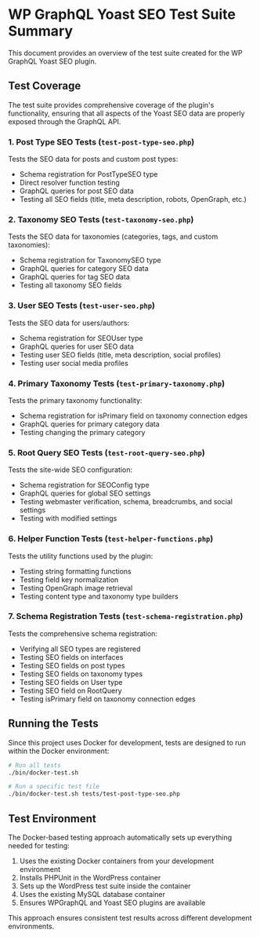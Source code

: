 # WP GraphQL Yoast SEO Test Suite Summary

This document provides an overview of the test suite created for the WP GraphQL Yoast SEO plugin.

## Test Coverage

The test suite provides comprehensive coverage of the plugin's functionality, ensuring that all aspects of the Yoast SEO data are properly exposed through the GraphQL API.

### 1. Post Type SEO Tests (`test-post-type-seo.php`)

Tests the SEO data for posts and custom post types:

- Schema registration for PostTypeSEO type
- Direct resolver function testing
- GraphQL queries for post SEO data
- Testing all SEO fields (title, meta description, robots, OpenGraph, etc.)

### 2. Taxonomy SEO Tests (`test-taxonomy-seo.php`)

Tests the SEO data for taxonomies (categories, tags, and custom taxonomies):

- Schema registration for TaxonomySEO type
- GraphQL queries for category SEO data
- GraphQL queries for tag SEO data
- Testing all taxonomy SEO fields

### 3. User SEO Tests (`test-user-seo.php`)

Tests the SEO data for users/authors:

- Schema registration for SEOUser type
- GraphQL queries for user SEO data
- Testing user SEO fields (title, meta description, social profiles)
- Testing user social media profiles

### 4. Primary Taxonomy Tests (`test-primary-taxonomy.php`)

Tests the primary taxonomy functionality:

- Schema registration for isPrimary field on taxonomy connection edges
- GraphQL queries for primary category data
- Testing changing the primary category

### 5. Root Query SEO Tests (`test-root-query-seo.php`)

Tests the site-wide SEO configuration:

- Schema registration for SEOConfig type
- GraphQL queries for global SEO settings
- Testing webmaster verification, schema, breadcrumbs, and social settings
- Testing with modified settings

### 6. Helper Function Tests (`test-helper-functions.php`)

Tests the utility functions used by the plugin:

- Testing string formatting functions
- Testing field key normalization
- Testing OpenGraph image retrieval
- Testing content type and taxonomy type builders

### 7. Schema Registration Tests (`test-schema-registration.php`)

Tests the comprehensive schema registration:

- Verifying all SEO types are registered
- Testing SEO fields on interfaces
- Testing SEO fields on post types
- Testing SEO fields on taxonomy types
- Testing SEO fields on User type
- Testing SEO field on RootQuery
- Testing isPrimary field on taxonomy connection edges

## Running the Tests

Since this project uses Docker for development, tests are designed to run within the Docker environment:

```bash
# Run all tests
./bin/docker-test.sh

# Run a specific test file
./bin/docker-test.sh tests/test-post-type-seo.php
```

## Test Environment

The Docker-based testing approach automatically sets up everything needed for testing:

1. Uses the existing Docker containers from your development environment
2. Installs PHPUnit in the WordPress container
3. Sets up the WordPress test suite inside the container
4. Uses the existing MySQL database container
5. Ensures WPGraphQL and Yoast SEO plugins are available

This approach ensures consistent test results across different development environments.
